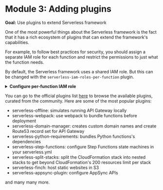 # Module 3: Adding plugins

**Goal:** Use plugins to extend Serverless framework

One of the most powerful things about the Serverless framework is the fact that it has a rich ecosystem of plugins that can extend the framework's capabilities.

For example, to follow best practices for security, you should assign a separate IAM role for each function and restrict the permissions to just what the function needs.

By default, the Serverless framework uses a shared IAM role. But this can be changed with the `serverless-iam-roles-per-function` plugin.

<details>
<summary><b>Configure per-function IAM role</b></summary><p>

1. Install the `serverless-iam-roles-per-function` plugin as a dev dependency.

`npm i --save-dev serverless-iam-roles-per-function`

2. In the `serverless.yml` add the following to the end of the file

```yml
plugins:
  - serverless-iam-roles-per-function
```

This plugin allows you to specify the IAM permissions for each function.

3. Remove the `iamRoleStatements` block from the `provider` section.

4. Add an `iamRoleStatements` block to the `addRestaurant` function instead:

```yml
iamRoleStatements:
  - Effect: Allow
    Action: dynamodb:PutItem
    Resource: !GetAtt RestaurantsTable.Arn
```

The `addRestaurant` function should look like this afterwards

```yml
addRestaurant:
  handler: functions/add-restaurant.handler
  environment:
    RESTAURANTS_TABLE_NAME: !Ref RestaurantsTable
  events:
    - http:
        path: /restaurants
        method: post
  iamRoleStatements:
    - Effect: Allow
      Action: dynamodb:PutItem
      Resource: !GetAtt RestaurantsTable.Arn
```

5. Deploy the project again

`npm run sls -- deploy`

and make sure the `POST` endpoint still works.

`curl -d '{"name":"myOtherRestaurant"}' -H "Content-Type: application/json" -X POST https://xxx.execute-api.us-east-1.amazonaws.com/dev/restaurants`

</p></details>

You can go to the official plugins list [here](https://www.serverless.com/plugins/) to browse the available plugins, curated from the community. Here are some of the most popular plugins:

* serverless-offline: simulates running API Gateway locally
* serverless-webpack: use webpack to bundle functions before deployment
* serverless-domain-manager: creates custom domain names and create Route53 record set for API Gateway
* serverless-python-requirements: bundles Python functions's dependencies
* serverless-step-functions: configure Step Functions state machines in your serverless.yml
* serverless-split-stacks: split the CloudFormation stack into nested stacks to get beyond CloudFormation's 200 resources limit per stack
* serverless-finch: host static websites in S3
* serverless-appsync-plugin: configure AppSync APIs

and many many more.